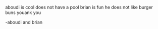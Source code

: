 aboudi is cool
does not have a pool
brian is fun
he does not like burger buns
youank you

-aboudi and brian
